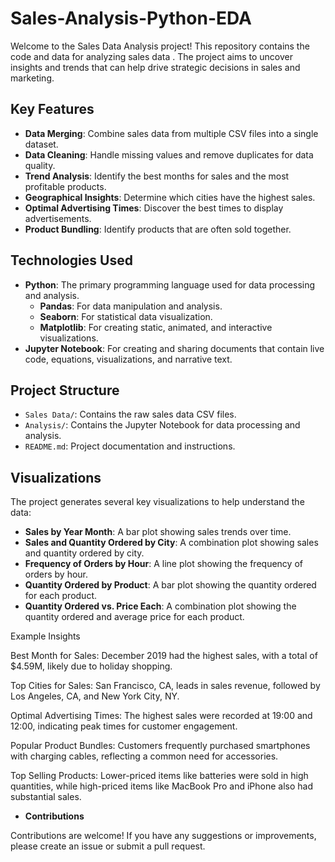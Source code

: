 # Sales-Analysis-Python-EDA
Welcome to the Sales Data Analysis project! This repository contains the code and data for analyzing sales data . The project aims to uncover insights and trends that can help drive strategic decisions in sales and marketing.


## Key Features

- **Data Merging**: Combine sales data from multiple CSV files into a single dataset.
- **Data Cleaning**: Handle missing values and remove duplicates for data quality.
- **Trend Analysis**: Identify the best months for sales and the most profitable products.
- **Geographical Insights**: Determine which cities have the highest sales.
- **Optimal Advertising Times**: Discover the best times to display advertisements.
- **Product Bundling**: Identify products that are often sold together.

## Technologies Used

- **Python**: The primary programming language used for data processing and analysis.
  - **Pandas**: For data manipulation and analysis.
  - **Seaborn**: For statistical data visualization.
  - **Matplotlib**: For creating static, animated, and interactive visualizations.
- **Jupyter Notebook**: For creating and sharing documents that contain live code, equations, visualizations, and narrative text.


## Project Structure

- `Sales Data/`: Contains the raw sales data CSV files.
- `Analysis/`: Contains the Jupyter Notebook for data processing and analysis.
- `README.md`: Project documentation and instructions.


## Visualizations

The project generates several key visualizations to help understand the data:

- **Sales by Year Month**: A bar plot showing sales trends over time.
- **Sales and Quantity Ordered by City**: A combination plot showing sales and quantity ordered by city.
- **Frequency of Orders by Hour**: A line plot showing the frequency of orders by hour.
- **Quantity Ordered by Product**: A bar plot showing the quantity ordered for each product.
- **Quantity Ordered vs. Price Each**: A combination plot showing the quantity ordered and average price for each product.


Example Insights

Best Month for Sales: December 2019 had the highest sales, with a total of $4.59M, likely due to holiday shopping.

Top Cities for Sales: San Francisco, CA, leads in sales revenue, followed by Los Angeles, CA, and New York City, NY.

Optimal Advertising Times: The highest sales were recorded at 19:00 and 12:00, indicating peak times for customer engagement.

Popular Product Bundles: Customers frequently purchased smartphones with charging cables, reflecting a common need for accessories.

Top Selling Products: Lower-priced items like batteries were sold in high quantities, while high-priced items like MacBook Pro and iPhone also had substantial sales.


- **Contributions**

Contributions are welcome! If you have any suggestions or improvements, please create an issue or submit a pull request.
